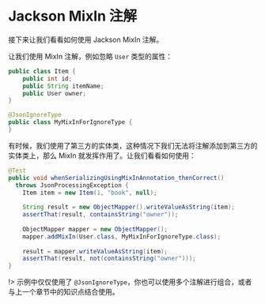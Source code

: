 # Jackson MixIn 注解

接下来让我们看看如何使用 Jackson MixIn 注解。

让我们使用 MixIn 注解，例如忽略 `User` 类型的属性：

```java
public class Item {
    public int id;
    public String itemName;
    public User owner;
}

@JsonIgnoreType
public class MyMixInForIgnoreType {
}
```

有时候，我们使用了第三方的实体类，这种情况下我们无法将注解添加到第三方的实体类上，那么 MixIn 就发挥作用了。让我们看看如何使用：

```java
@Test
public void whenSerializingUsingMixInAnnotation_thenCorrect()
  throws JsonProcessingException {
    Item item = new Item(1, "book", null);
    
    String result = new ObjectMapper().writeValueAsString(item);
    assertThat(result, containsString("owner"));
    
    ObjectMapper mapper = new ObjectMapper();
    mapper.addMixIn(User.class, MyMixInForIgnoreType.class);
    
    result = mapper.writeValueAsString(item);
    assertThat(result, not(containsString("owner")));
}
```

!> 示例中仅仅使用了 `@JsonIgnoreType`，你也可以使用多个注解进行组合，或者与上一个章节中的知识点结合使用。
